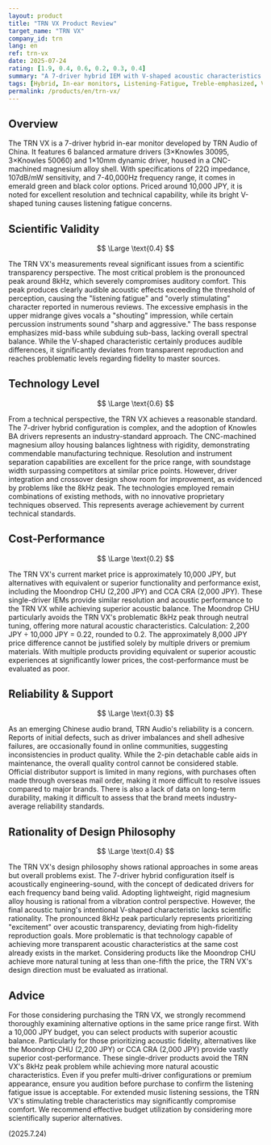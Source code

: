 ```yaml
---
layout: product
title: "TRN VX Product Review"
target_name: "TRN VX"
company_id: trn
lang: en
ref: trn-vx
date: 2025-07-24
rating: [1.9, 0.4, 0.6, 0.2, 0.3, 0.4]
summary: "A 7-driver hybrid IEM with V-shaped acoustic characteristics delivering stimulating treble, but faces challenges in scientific validity and cost-performance due to 8kHz peak causing listening fatigue and the existence of more affordable alternatives"
tags: [Hybrid, In-ear monitors, Listening-Fatigue, Treble-emphasized, V-shaped]
permalink: /products/en/trn-vx/
---
```

## Overview

The TRN VX is a 7-driver hybrid in-ear monitor developed by TRN Audio of China. It features 6 balanced armature drivers (3×Knowles 30095, 3×Knowles 50060) and 1×10mm dynamic driver, housed in a CNC-machined magnesium alloy shell. With specifications of 22Ω impedance, 107dB/mW sensitivity, and 7-40,000Hz frequency range, it comes in emerald green and black color options. Priced around 10,000 JPY, it is noted for excellent resolution and technical capability, while its bright V-shaped tuning causes listening fatigue concerns.

## Scientific Validity

$$ \Large \text{0.4} $$

The TRN VX's measurements reveal significant issues from a scientific transparency perspective. The most critical problem is the pronounced peak around 8kHz, which severely compromises auditory comfort. This peak produces clearly audible acoustic effects exceeding the threshold of perception, causing the "listening fatigue" and "overly stimulating" character reported in numerous reviews. The excessive emphasis in the upper midrange gives vocals a "shouting" impression, while certain percussion instruments sound "sharp and aggressive." The bass response emphasizes mid-bass while subduing sub-bass, lacking overall spectral balance. While the V-shaped characteristic certainly produces audible differences, it significantly deviates from transparent reproduction and reaches problematic levels regarding fidelity to master sources.

## Technology Level

$$ \Large \text{0.6} $$

From a technical perspective, the TRN VX achieves a reasonable standard. The 7-driver hybrid configuration is complex, and the adoption of Knowles BA drivers represents an industry-standard approach. The CNC-machined magnesium alloy housing balances lightness with rigidity, demonstrating commendable manufacturing technique. Resolution and instrument separation capabilities are excellent for the price range, with soundstage width surpassing competitors at similar price points. However, driver integration and crossover design show room for improvement, as evidenced by problems like the 8kHz peak. The technologies employed remain combinations of existing methods, with no innovative proprietary techniques observed. This represents average achievement by current technical standards.

## Cost-Performance

$$ \Large \text{0.2} $$

The TRN VX's current market price is approximately 10,000 JPY, but alternatives with equivalent or superior functionality and performance exist, including the Moondrop CHU (2,200 JPY) and CCA CRA (2,000 JPY). These single-driver IEMs provide similar resolution and acoustic performance to the TRN VX while achieving superior acoustic balance. The Moondrop CHU particularly avoids the TRN VX's problematic 8kHz peak through neutral tuning, offering more natural acoustic characteristics. Calculation: 2,200 JPY ÷ 10,000 JPY = 0.22, rounded to 0.2. The approximately 8,000 JPY price difference cannot be justified solely by multiple drivers or premium materials. With multiple products providing equivalent or superior acoustic experiences at significantly lower prices, the cost-performance must be evaluated as poor.

## Reliability & Support

$$ \Large \text{0.3} $$

As an emerging Chinese audio brand, TRN Audio's reliability is a concern. Reports of initial defects, such as driver imbalances and shell adhesive failures, are occasionally found in online communities, suggesting inconsistencies in product quality. While the 2-pin detachable cable aids in maintenance, the overall quality control cannot be considered stable. Official distributor support is limited in many regions, with purchases often made through overseas mail order, making it more difficult to resolve issues compared to major brands. There is also a lack of data on long-term durability, making it difficult to assess that the brand meets industry-average reliability standards.

## Rationality of Design Philosophy

$$ \Large \text{0.4} $$

The TRN VX's design philosophy shows rational approaches in some areas but overall problems exist. The 7-driver hybrid configuration itself is acoustically engineering-sound, with the concept of dedicated drivers for each frequency band being valid. Adopting lightweight, rigid magnesium alloy housing is rational from a vibration control perspective. However, the final acoustic tuning's intentional V-shaped characteristic lacks scientific rationality. The pronounced 8kHz peak particularly represents prioritizing "excitement" over acoustic transparency, deviating from high-fidelity reproduction goals. More problematic is that technology capable of achieving more transparent acoustic characteristics at the same cost already exists in the market. Considering products like the Moondrop CHU achieve more natural tuning at less than one-fifth the price, the TRN VX's design direction must be evaluated as irrational.

## Advice

For those considering purchasing the TRN VX, we strongly recommend thoroughly examining alternative options in the same price range first. With a 10,000 JPY budget, you can select products with superior acoustic balance. Particularly for those prioritizing acoustic fidelity, alternatives like the Moondrop CHU (2,200 JPY) or CCA CRA (2,000 JPY) provide vastly superior cost-performance. These single-driver products avoid the TRN VX's 8kHz peak problem while achieving more natural acoustic characteristics. Even if you prefer multi-driver configurations or premium appearance, ensure you audition before purchase to confirm the listening fatigue issue is acceptable. For extended music listening sessions, the TRN VX's stimulating treble characteristics may significantly compromise comfort. We recommend effective budget utilization by considering more scientifically superior alternatives.

(2025.7.24)
